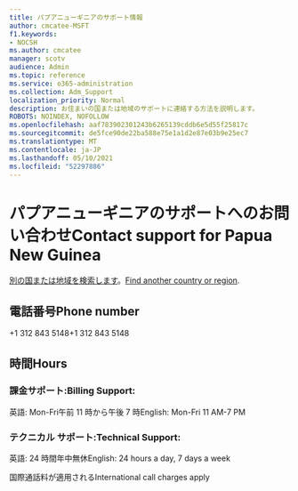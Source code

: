 ```yaml
---
title: パプアニューギニアのサポート情報
author: cmcatee-MSFT
f1.keywords:
- NOCSH
ms.author: cmcatee
manager: scotv
audience: Admin
ms.topic: reference
ms.service: o365-administration
ms.collection: Adm_Support
localization_priority: Normal
description: お住まいの国または地域のサポートに連絡する方法を説明します。
ROBOTS: NOINDEX, NOFOLLOW
ms.openlocfilehash: aaf783902301243b6265139cddb6e5d55f25817c
ms.sourcegitcommit: de5fce90de22ba588e75e1a1d2e87e03b9e25ec7
ms.translationtype: MT
ms.contentlocale: ja-JP
ms.lasthandoff: 05/10/2021
ms.locfileid: "52297886"
---
```

# <a name="contact-support-for-papua-new-guinea"></a><span data-ttu-id="67091-103">パプアニューギニアのサポートへのお問い合わせ</span><span class="sxs-lookup"><span data-stu-id="67091-103">Contact support for Papua New Guinea</span></span>

<span data-ttu-id="67091-104">[別の国または地域を検索します](../../business-video/get-help-support.md)。</span><span class="sxs-lookup"><span data-stu-id="67091-104">[Find another country or region](../../business-video/get-help-support.md).</span></span>

## <a name="phone-number"></a><span data-ttu-id="67091-105">電話番号</span><span class="sxs-lookup"><span data-stu-id="67091-105">Phone number</span></span>
<span data-ttu-id="67091-106">+1 312 843 5148</span><span class="sxs-lookup"><span data-stu-id="67091-106">+1 312 843 5148</span></span>

## <a name="hours"></a><span data-ttu-id="67091-107">時間</span><span class="sxs-lookup"><span data-stu-id="67091-107">Hours</span></span>
### <a name="billing-support"></a><span data-ttu-id="67091-108">課金サポート:</span><span class="sxs-lookup"><span data-stu-id="67091-108">Billing Support:</span></span>

<span data-ttu-id="67091-109">英語: Mon-Fri午前 11 時から午後 7 時</span><span class="sxs-lookup"><span data-stu-id="67091-109">English: Mon-Fri 11 AM-7 PM</span></span>

### <a name="technical-support"></a><span data-ttu-id="67091-110">テクニカル サポート:</span><span class="sxs-lookup"><span data-stu-id="67091-110">Technical Support:</span></span>

<span data-ttu-id="67091-111">英語: 24 時間年中無休</span><span class="sxs-lookup"><span data-stu-id="67091-111">English: 24 hours a day, 7 days a week</span></span>

<span data-ttu-id="67091-112">国際通話料が適用される</span><span class="sxs-lookup"><span data-stu-id="67091-112">International call charges apply</span></span>
